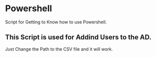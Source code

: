 # Powershell
Script for Getting to Know how to use Powershell.
## This Script is used for Addind Users to the AD. 
Just Change the Path to the CSV file and it will work.
